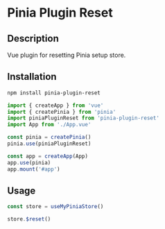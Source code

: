 # Pinia Plugin Reset

## Description
Vue plugin for resetting Pinia setup store.

## Installation
```bash
npm install pinia-plugin-reset
```

```js
import { createApp } from 'vue'
import { createPinia } from 'pinia'
import piniaPluginReset from 'pinia-plugin-reset'
import App from './App.vue'

const pinia = createPinia()
pinia.use(piniaPluginReset)

const app = createApp(App)
app.use(pinia)
app.mount('#app')
```

## Usage
```js
const store = useMyPiniaStore()

store.$reset()
```
